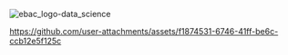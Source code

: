 ![ebac_logo-data_science](https://github.com/LucRib9/Ciencia_de_Dados_EBAC/assets/127044748/83baba6a-a2d6-47d2-a5ef-bd7e5ce7b7a7)




https://github.com/user-attachments/assets/f1874531-6746-41ff-be6c-ccb12e5f125c

